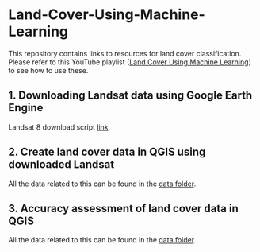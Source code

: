 # Land-Cover-Using-Machine-Learning
This repository contains links to resources for land cover classification. Please refer to this YouTube playlist ([Land Cover Using Machine Learning](https://youtube.com/playlist?list=PL5VtL7Y4tgIl_wNWdus4_CwWvmdKCH7bz)) to see how to use these. <br/>

## 1. Downloading Landsat data using Google Earth Engine<br/>
Landsat 8 download script [link](https://code.earthengine.google.com/c58ecc2eb008b710aa6a16dc827beaca)<br/>

## 2. Create land cover data in QGIS using downloaded Landsat<br/>
All the data related to this can be found in the [data folder](./Data/Video_2).<br/>

## 3. Accuracy assessment of land cover data in QGIS<br/>
All the data related to this can be found in the [data folder](./Data/Video_3).<br/>
